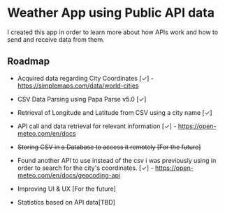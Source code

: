 # Weather App using Public API data

I created this app in order to learn more about how APIs work and how to send and receive data from them.


## Roadmap

- Acquired data regarding City Coordinates [✓] - https://simplemaps.com/data/world-cities

- CSV Data Parsing using Papa Parse v5.0 [✓]

- Retrieval of Longitude and Latitude from CSV using a city name [✓]

- API call and data retrieval for relevant information [✓] - https://open-meteo.com/en/docs

- ~~Storing CSV in a Database to access it remotely [For the future]~~

- Found another API to use instead of the csv i was previously using in order to search for the city's coordinates. [✓] - https://open-meteo.com/en/docs/geocoding-api

- Improving UI & UX [For the future]

- Statistics based on API data[TBD]